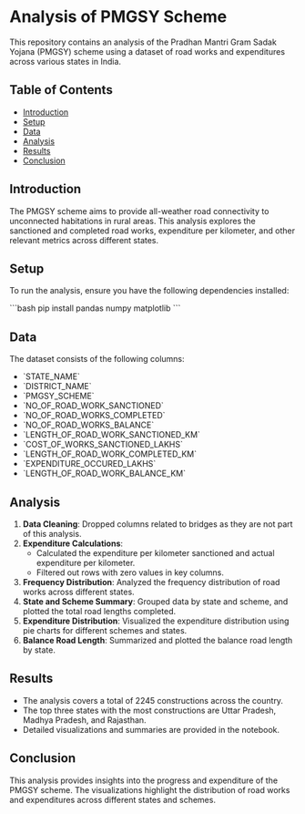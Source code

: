 # Analysis of PMGSY Scheme

This repository contains an analysis of the Pradhan Mantri Gram Sadak Yojana (PMGSY) scheme using a dataset of road works and expenditures across various states in India.

## Table of Contents
- [Introduction](#introduction)
- [Setup](#setup)
- [Data](#data)
- [Analysis](#analysis)
- [Results](#results)
- [Conclusion](#conclusion)

## Introduction
The PMGSY scheme aims to provide all-weather road connectivity to unconnected habitations in rural areas. This analysis explores the sanctioned and completed road works, expenditure per kilometer, and other relevant metrics across different states.

## Setup
To run the analysis, ensure you have the following dependencies installed:

\`\`\`bash
pip install pandas numpy matplotlib
\`\`\`

## Data
The dataset consists of the following columns:
- \`STATE_NAME\`
- \`DISTRICT_NAME\`
- \`PMGSY_SCHEME\`
- \`NO_OF_ROAD_WORK_SANCTIONED\`
- \`NO_OF_ROAD_WORKS_COMPLETED\`
- \`NO_OF_ROAD_WORKS_BALANCE\`
- \`LENGTH_OF_ROAD_WORK_SANCTIONED_KM\`
- \`COST_OF_WORKS_SANCTIONED_LAKHS\`
- \`LENGTH_OF_ROAD_WORK_COMPLETED_KM\`
- \`EXPENDITURE_OCCURED_LAKHS\`
- \`LENGTH_OF_ROAD_WORK_BALANCE_KM\`

## Analysis
1. **Data Cleaning**: Dropped columns related to bridges as they are not part of this analysis.
2. **Expenditure Calculations**:
   - Calculated the expenditure per kilometer sanctioned and actual expenditure per kilometer.
   - Filtered out rows with zero values in key columns.
3. **Frequency Distribution**: Analyzed the frequency distribution of road works across different states.
4. **State and Scheme Summary**: Grouped data by state and scheme, and plotted the total road lengths completed.
5. **Expenditure Distribution**: Visualized the expenditure distribution using pie charts for different schemes and states.
6. **Balance Road Length**: Summarized and plotted the balance road length by state.

## Results
- The analysis covers a total of 2245 constructions across the country.
- The top three states with the most constructions are Uttar Pradesh, Madhya Pradesh, and Rajasthan.
- Detailed visualizations and summaries are provided in the notebook.

## Conclusion
This analysis provides insights into the progress and expenditure of the PMGSY scheme. The visualizations highlight the distribution of road works and expenditures across different states and schemes.

